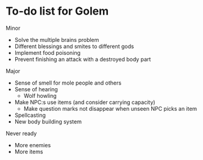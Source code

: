 # To-do list for Golem

Minor
* Solve the multiple brains problem
* Different blessings and smites to different gods
* Implement food poisoning
* Prevent finishing an attack with a destroyed body part

Major
* Sense of smell for mole people and others
* Sense of hearing
  * Wolf howling
* Make NPC:s use items (and consider carrying capacity)
  * Make question marks not disappear when unseen NPC picks an item
* Spellcasting
* New body building system

Never ready
* More enemies
* More items